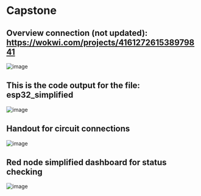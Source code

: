 # Capstone
## Overview connection (not updated): https://wokwi.com/projects/416127261538979841
![image](https://github.com/user-attachments/assets/3142379f-f2b3-4c0d-beae-0abdd515db08)

## This is the code output for the file: esp32_simplified
![image](https://github.com/user-attachments/assets/115312e6-15a4-4fae-aa08-2656a983ec99)

## Handout for circuit connections
![image](https://github.com/user-attachments/assets/e0105891-1a9d-44d7-b566-c673753f89b2)

## Red node simplified dashboard for status checking
![image](https://github.com/user-attachments/assets/fa802825-99c6-4759-8859-ebc462bfe584)

